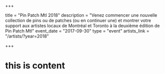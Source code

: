 +++

title = "Pin Patch Mtl 2018"
description = "Venez commencer une nouvelle collection de pins ou de patches (ou en continuer une) et montrer votre support aux artistes locaux de Montréal et Toronto à la deuxième édition de Pin Patch Mtl"
event_date = "2017-09-30"
type = "event"
artists_link = "/artists/?year=2018"

+++

# this is content
